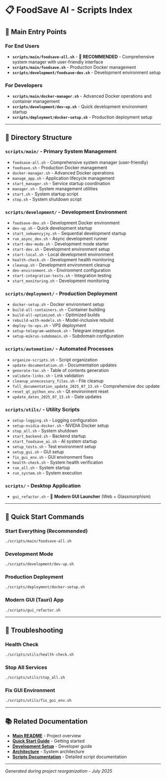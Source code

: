 # 📋 FoodSave AI - Scripts Index

## 🚀 Main Entry Points

### **For End Users**
- **`scripts/main/foodsave-all.sh`** - 🎯 **RECOMMENDED** - Comprehensive system manager with user-friendly interface
- **`scripts/main/foodsave.sh`** - Production Docker management
- **`scripts/development/foodsave-dev.sh`** - Development environment setup

### **For Developers**
- **`scripts/main/docker-manager.sh`** - Advanced Docker operations and container management
- **`scripts/development/dev-up.sh`** - Quick development environment startup
- **`scripts/deployment/docker-setup.sh`** - Production deployment setup

---

## 📁 Directory Structure

### **`scripts/main/`** - Primary System Management
- `foodsave-all.sh` - Comprehensive system manager (user-friendly)
- `foodsave.sh` - Production Docker management
- `docker-manager.sh` - Advanced Docker operations
- `manage_app.sh` - Application lifecycle management
- `start_manager.sh` - Service startup coordination
- `manager.sh` - System management utilities
- `start.sh` - System startup script
- `stop.sh` - System shutdown script

### **`scripts/development/`** - Development Environment
- `foodsave-dev.sh` - Development Docker environment
- `dev-up.sh` - Quick development startup
- `start_sekwencyjny.sh` - Sequential development startup
- `run_async_dev.sh` - Async development runner
- `start-dev-mode.sh` - Development mode starter
- `start-dev.sh` - Development environment setup
- `start-local.sh` - Local development environment
- `health-check.sh` - Development health monitoring
- `cleanup.sh` - Development environment cleanup
- `dev-environment.sh` - Environment configuration
- `start-integration-tests.sh` - Integration testing
- `start_monitoring.sh` - Development monitoring

### **`scripts/deployment/`** - Production Deployment
- `docker-setup.sh` - Docker environment setup
- `build-all-containers.sh` - Container building
- `build-all-optimized.sh` - Optimized builds
- `rebuild-with-models.sh` - Model-inclusive rebuild
- `deploy-to-vps.sh` - VPS deployment
- `setup-telegram-webhook.sh` - Telegram integration
- `setup-mikrus-subdomain.sh` - Subdomain configuration

### **`scripts/automation/`** - Automated Processes
- `organize-scripts.sh` - Script organization
- `update-documentation.sh` - Documentation updates
- `generate-toc.sh` - Table of contents generation
- `validate-links.sh` - Link validation
- `cleanup_unnecessary_files.sh` - File cleanup
- `full_documentation_update_2025_07_13.sh` - Comprehensive doc update
- `reset_qt_python_env.sh` - Qt environment reset
- `update_dates_2025_07_13.sh` - Date updates

### **`scripts/utils/`** - Utility Scripts
- `setup-logging.sh` - Logging configuration
- `setup-nvidia-docker.sh` - NVIDIA Docker setup
- `stop_all.sh` - System shutdown
- `start_backend.sh` - Backend startup
- `start_foodsave_ai.sh` - AI system startup
- `setup_tests.sh` - Test environment setup
- `setup_gui.sh` - GUI setup
- `fix_gui_env.sh` - GUI environment fixes
- `health-check.sh` - System health verification
- `run_all.sh` - System startup
- `run_system.sh` - System execution

### **`scripts/`** - Desktop Application
- `gui_refactor.sh` - 🎯 **Modern GUI Launcher** (Web + Glassmorphism)

---

## 🎯 Quick Start Commands

### **Start Everything (Recommended)**
```bash
./scripts/main/foodsave-all.sh
```

### **Development Mode**
```bash
./scripts/development/dev-up.sh
```

### **Production Deployment**
```bash
./scripts/deployment/docker-setup.sh
```

### **Modern GUI (Tauri) App**
```bash
./scripts/gui_refactor.sh
```

---

## 🔧 Troubleshooting

### **Health Check**
```bash
./scripts/utils/health-check.sh
```

### **Stop All Services**
```bash
./scripts/utils/stop_all.sh
```

### **Fix GUI Environment**
```bash
./scripts/utils/fix_gui_env.sh
```

---

## 📚 Related Documentation

- **[Main README](README.md)** - Project overview
- **[Quick Start Guide](docs/QUICK_START.md)** - Getting started
- **[Development Setup](docs/guides/development/SETUP.md)** - Developer guide
- **[Architecture](docs/core/ARCHITECTURE.md)** - System architecture
- **[Scripts Documentation](docs/SCRIPTS_DOCUMENTATION.md)** - Detailed script documentation

---

*Generated during project reorganization - July 2025*